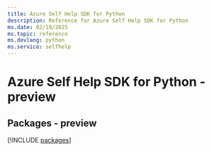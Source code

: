 ```yaml
---
title: Azure Self Help SDK for Python
description: Reference for Azure Self Help SDK for Python
ms.date: 02/19/2025
ms.topic: reference
ms.devlang: python
ms.service: selfhelp
---
```

# Azure Self Help SDK for Python - preview
## Packages - preview
[!INCLUDE [packages](self-help-index.md)]